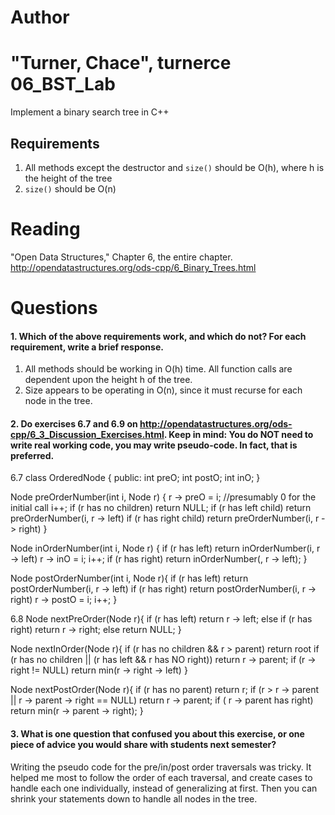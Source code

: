 Author
==========
"Turner, Chace", turnerce
06_BST_Lab
==============

Implement a binary search tree in C++

Requirements
------------

1. All methods except the destructor and `size()` should be O(h), where h is the height of the tree
2. `size()` should be O(n)

Reading
=======
"Open Data Structures," Chapter 6, the entire chapter. http://opendatastructures.org/ods-cpp/6_Binary_Trees.html

Questions
=========

#### 1. Which of the above requirements work, and which do not? For each requirement, write a brief response.

1. All methods should be working in O(h) time.  All function calls are dependent upon the height h of the tree.
2. Size appears to be operating in O(n), since it must recurse for each node in the tree.

#### 2. Do exercises 6.7 and 6.9 on http://opendatastructures.org/ods-cpp/6_3_Discussion_Exercises.html. Keep in mind: You do NOT need to write real working code, you may write pseudo-code. In fact, that is preferred.

6.7
class OrderedNode {
public:
  int preO;
  int postO;
  int inO;
}

Node preOrderNumber(int i, Node r) {
r -> preO = i; //presumably 0 for the initial call
i++;
if (r has no children)
  return NULL;
if (r has left child)
  return preOrderNumber(i, r -> left)
if (r has right child)
  return preOrderNumber(i, r -> right)
}

Node inOrderNumber(int i, Node r) {
if (r has left)
  return inOrderNumber(i, r -> left)
r -> inO = i;
i++;
if (r has right)
  return inOrderNumber(, r -> left);
}

Node postOrderNumber(int i, Node r){
if (r has left)
  return postOrderNumber(i, r -> left)
if (r has right)
  return postOrderNumber(i, r -> right)
r -> postO = i;
i++;
}

6.8
Node nextPreOrder(Node r){
if (r has left)
  return r -> left;
else if (r has right)
  return r -> right;
else return NULL;
}

Node nextInOrder(Node r){
if (r has no children && r > parent)
  return root
if (r has no children || (r has left && r has NO right))
  return r -> parent;
if (r -> right != NULL)
  return min(r -> right -> left)
}

Node nextPostOrder(Node r){
if (r has no parent)
  return r;
if (r > r -> parent || r -> parent -> right == NULL)
  return r -> parent;
if ( r -> parent has right)
  return min(r -> parent -> right);
}

#### 3. What is one question that confused you about this exercise, or one piece of advice you would share with students next semester?

Writing the pseudo code for the pre/in/post order traversals was tricky.  It helped me most to follow the order of each traversal, and create cases to handle each one individually, instead of generalizing at first.  Then you can shrink your statements down to handle all nodes in the tree.
